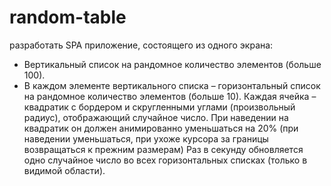 # random-table

разработать SPA приложение, состоящего из одного экрана:
 
- Вертикальный список на рандомное количество элементов (больше 100).
- В каждом элементе вертикального списка – горизонтальный список на рандомное количество элементов (больше 10). Каждая ячейка – квадратик с бордером и скругленными углами (произвольный радиус), отображающий случайное число. При наведении на квадратик он должен анимированно уменьшаться на 20% (при наведении уменьшаться, при ухоже курсора за границы возвращаться к прежним размерам)
Раз в секунду обновляется одно случайное число во всех горизонтальных списках (только в видимой области).
